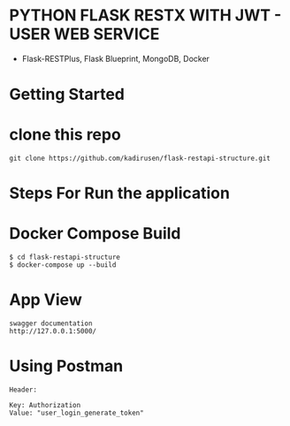 # PYTHON FLASK RESTX WITH JWT - USER WEB SERVICE

- Flask-RESTPlus, Flask Blueprint, MongoDB, Docker

# Getting Started

# clone this repo

```
git clone https://github.com/kadirusen/flask-restapi-structure.git
```
# Steps For Run the application
# Docker Compose Build

```
$ cd flask-restapi-structure
$ docker-compose up --build
```

# App View

    swagger documentation
    http://127.0.0.1:5000/
    
# Using Postman

    Header:

    Key: Authorization
    Value: "user_login_generate_token"
